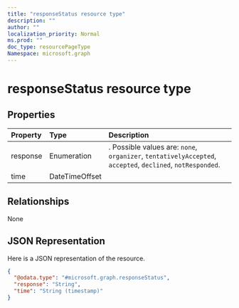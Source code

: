 ```yaml
---
title: "responseStatus resource type"
description: ""
author: ""
localization_priority: Normal
ms.prod: ""
doc_type: resourcePageType
Namespace: microsoft.graph
---
```



# responseStatus resource type



## Properties
|Property|Type|Description|
|:---|:---|:---|
|response|Enumeration|. Possible values are: `none`, `organizer`, `tentativelyAccepted`, `accepted`, `declined`, `notResponded`.|
|time|DateTimeOffset||

## Relationships
None

## JSON Representation
Here is a JSON representation of the resource.
<!-- {
  "blockType": "resource",
  "@odata.type": "microsoft.graph.responseStatus"
}
-->
``` json
{
  "@odata.type": "#microsoft.graph.responseStatus",
  "response": "String",
  "time": "String (timestamp)"
}
```

